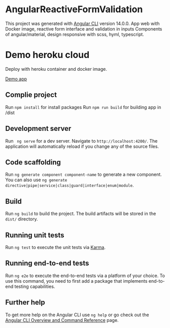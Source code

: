 # AngularReactiveFormValidation

This project was generated with [Angular CLI](https://github.com/angular/angular-cli) version 14.0.0.
App web with Docker image, reactive form interface and validation in inputs
Components of angular/material, design responsive with scss, hyml, typescript.

# Demo heroku cloud

Deploy with heroku container and docker image.

[Demo app](http://angular-reactive-form.herokuapp.com/)

## Complie project

Run `npm install` for install packages
Run `npm run build` for building app in /dist

## Development server

Run ` ng serve` for a dev server. Navigate to `http://localhost:4200/`. The application will automatically reload if you change any of the source files.

## Code scaffolding

Run `ng generate component component-name` to generate a new component. You can also use `ng generate directive|pipe|service|class|guard|interface|enum|module`.

## Build

Run `ng build` to build the project. The build artifacts will be stored in the `dist/` directory.

## Running unit tests

Run `ng test` to execute the unit tests via [Karma](https://karma-runner.github.io).

## Running end-to-end tests

Run `ng e2e` to execute the end-to-end tests via a platform of your choice. To use this command, you need to first add a package that implements end-to-end testing capabilities.

## Further help

To get more help on the Angular CLI use `ng help` or go check out the [Angular CLI Overview and Command Reference](https://angular.io/cli) page.
